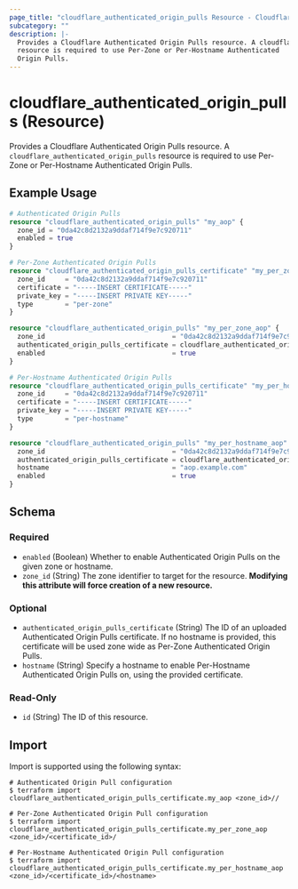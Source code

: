 ```yaml
---
page_title: "cloudflare_authenticated_origin_pulls Resource - Cloudflare"
subcategory: ""
description: |-
  Provides a Cloudflare Authenticated Origin Pulls resource. A cloudflare_authenticated_origin_pulls
  resource is required to use Per-Zone or Per-Hostname Authenticated
  Origin Pulls.
---
```


# cloudflare_authenticated_origin_pulls (Resource)

Provides a Cloudflare Authenticated Origin Pulls resource. A `cloudflare_authenticated_origin_pulls`
resource is required to use Per-Zone or Per-Hostname Authenticated
Origin Pulls.

## Example Usage

```terraform
# Authenticated Origin Pulls
resource "cloudflare_authenticated_origin_pulls" "my_aop" {
  zone_id = "0da42c8d2132a9ddaf714f9e7c920711"
  enabled = true
}

# Per-Zone Authenticated Origin Pulls
resource "cloudflare_authenticated_origin_pulls_certificate" "my_per_zone_aop_cert" {
  zone_id     = "0da42c8d2132a9ddaf714f9e7c920711"
  certificate = "-----INSERT CERTIFICATE-----"
  private_key = "-----INSERT PRIVATE KEY-----"
  type        = "per-zone"
}

resource "cloudflare_authenticated_origin_pulls" "my_per_zone_aop" {
  zone_id                                = "0da42c8d2132a9ddaf714f9e7c920711"
  authenticated_origin_pulls_certificate = cloudflare_authenticated_origin_pulls_certificate.my_per_zone_aop_cert.id
  enabled                                = true
}

# Per-Hostname Authenticated Origin Pulls
resource "cloudflare_authenticated_origin_pulls_certificate" "my_per_hostname_aop_cert" {
  zone_id     = "0da42c8d2132a9ddaf714f9e7c920711"
  certificate = "-----INSERT CERTIFICATE-----"
  private_key = "-----INSERT PRIVATE KEY-----"
  type        = "per-hostname"
}

resource "cloudflare_authenticated_origin_pulls" "my_per_hostname_aop" {
  zone_id                                = "0da42c8d2132a9ddaf714f9e7c920711"
  authenticated_origin_pulls_certificate = cloudflare_authenticated_origin_pulls_certificate.my_per_hostname_aop_cert.id
  hostname                               = "aop.example.com"
  enabled                                = true
}
```
<!-- schema generated by tfplugindocs -->
## Schema

### Required

- `enabled` (Boolean) Whether to enable Authenticated Origin Pulls on the given zone or hostname.
- `zone_id` (String) The zone identifier to target for the resource. **Modifying this attribute will force creation of a new resource.**

### Optional

- `authenticated_origin_pulls_certificate` (String) The ID of an uploaded Authenticated Origin Pulls certificate. If no hostname is provided, this certificate will be used zone wide as Per-Zone Authenticated Origin Pulls.
- `hostname` (String) Specify a hostname to enable Per-Hostname Authenticated Origin Pulls on, using the provided certificate.

### Read-Only

- `id` (String) The ID of this resource.

## Import

Import is supported using the following syntax:

```shell
# Authenticated Origin Pull configuration
$ terraform import cloudflare_authenticated_origin_pulls_certificate.my_aop <zone_id>//

# Per-Zone Authenticated Origin Pull configuration
$ terraform import cloudflare_authenticated_origin_pulls_certificate.my_per_zone_aop <zone_id>/<certificate_id>/

# Per-Hostname Authenticated Origin Pull configuration
$ terraform import cloudflare_authenticated_origin_pulls_certificate.my_per_hostname_aop <zone_id>/<certificate_id>/<hostname>
```
